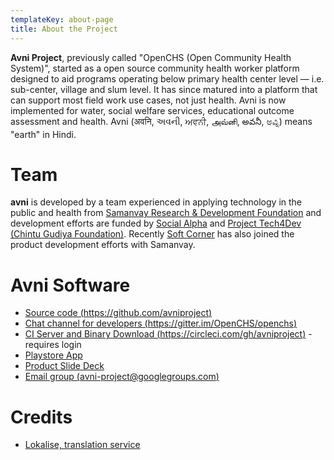 ```yaml
---
templateKey: about-page
title: About the Project
---
```

**Avni Project**, previously called "OpenCHS (Open Community Health System)", started as a open source community health worker platform designed to aid programs operating below primary health center level — i.e. sub-center, village and slum level. It has since matured into a platform that can support most field work use cases, not just health. Avni is now implemented for water, social welfare services, educational outcome assessment and health. Avni (अवनि, અવની, ਅਵਨੀ, அவ்னி, అవనీ, ಅವ್ನಿ) means "earth" in Hindi.

# Team

**avni** is developed by a team experienced in applying technology in the public and health from [Samanvay Research & Development Foundation](www.samanvayfoundation.org) and development efforts are funded by [Social Alpha](https://www.socialalpha.org/) and [Project Tech4Dev (Chintu Gudiya Foundation)](https://chintugudiya.org/tech4dev/). Recently [Soft Corner](http://www.soft-corner.com/) has also joined the product development efforts with Samanvay.

# Avni Software

* [Source code (https://github.com/avniproject)](https://github.com/avniproject)
* [Chat channel for developers (https://gitter.im/OpenCHS/openchs)](https://gitter.im/OpenCHS/openchs)
* [CI Server and Binary Download (https://circleci.com/gh/avniproject)](https://circleci.com/gh/avniproject) - requires login
* [Playstore App](https://play.google.com/store/apps/details?id=com.openchsclient)
* [Product Slide Deck](https://docs.google.com/presentation/d/1bExRrIIwMVbQrmETkv8iHxlZQxgXGGGr-kpDQwNdxW0)
* [Email group (avni-project@googlegroups.com)](mailto:avni-project@googlegroups.com)

# Credits
* [Lokalise, translation service](https://lokalise.com/)